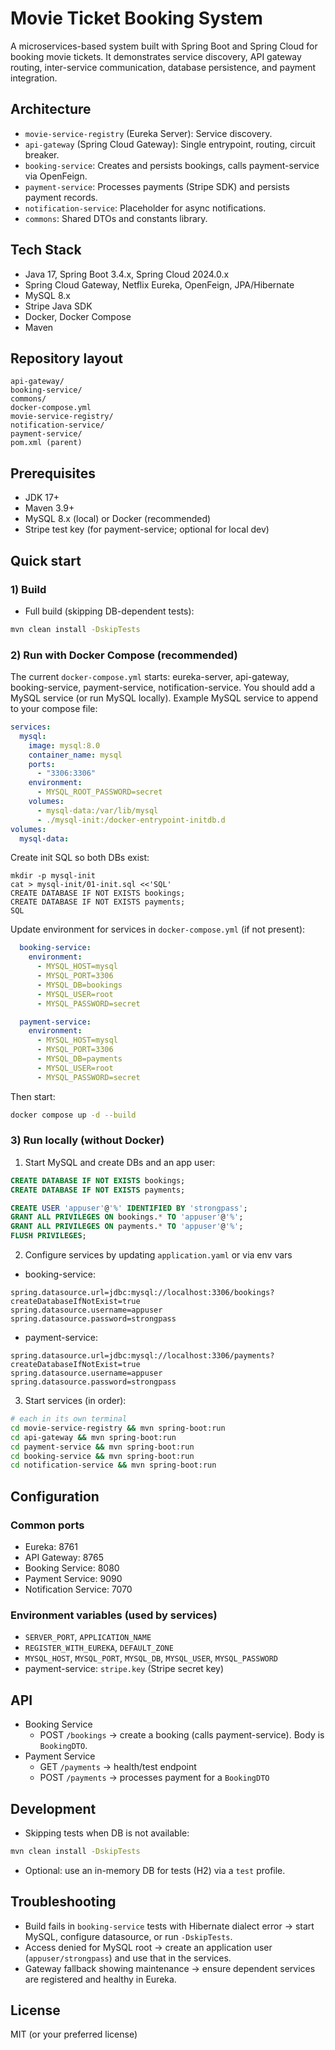 # Movie Ticket Booking System

A microservices-based system built with Spring Boot and Spring Cloud for booking movie tickets. It demonstrates service discovery, API gateway routing, inter-service communication, database persistence, and payment integration.

## Architecture
- `movie-service-registry` (Eureka Server): Service discovery.
- `api-gateway` (Spring Cloud Gateway): Single entrypoint, routing, circuit breaker.
- `booking-service`: Creates and persists bookings, calls payment-service via OpenFeign.
- `payment-service`: Processes payments (Stripe SDK) and persists payment records.
- `notification-service`: Placeholder for async notifications.
- `commons`: Shared DTOs and constants library.

## Tech Stack
- Java 17, Spring Boot 3.4.x, Spring Cloud 2024.0.x
- Spring Cloud Gateway, Netflix Eureka, OpenFeign, JPA/Hibernate
- MySQL 8.x
- Stripe Java SDK
- Docker, Docker Compose
- Maven

## Repository layout
```
api-gateway/
booking-service/
commons/
docker-compose.yml
movie-service-registry/
notification-service/
payment-service/
pom.xml (parent)
```

## Prerequisites
- JDK 17+
- Maven 3.9+
- MySQL 8.x (local) or Docker (recommended)
- Stripe test key (for payment-service; optional for local dev)

## Quick start
### 1) Build
- Full build (skipping DB-dependent tests):
```bash
mvn clean install -DskipTests
```

### 2) Run with Docker Compose (recommended)
The current `docker-compose.yml` starts: eureka-server, api-gateway, booking-service, payment-service, notification-service. You should add a MySQL service (or run MySQL locally). Example MySQL service to append to your compose file:
```yaml
services:
  mysql:
    image: mysql:8.0
    container_name: mysql
    ports:
      - "3306:3306"
    environment:
      - MYSQL_ROOT_PASSWORD=secret
    volumes:
      - mysql-data:/var/lib/mysql
      - ./mysql-init:/docker-entrypoint-initdb.d
volumes:
  mysql-data:
```
Create init SQL so both DBs exist:
```
mkdir -p mysql-init
cat > mysql-init/01-init.sql <<'SQL'
CREATE DATABASE IF NOT EXISTS bookings;
CREATE DATABASE IF NOT EXISTS payments;
SQL
```
Update environment for services in `docker-compose.yml` (if not present):
```yaml
  booking-service:
    environment:
      - MYSQL_HOST=mysql
      - MYSQL_PORT=3306
      - MYSQL_DB=bookings
      - MYSQL_USER=root
      - MYSQL_PASSWORD=secret

  payment-service:
    environment:
      - MYSQL_HOST=mysql
      - MYSQL_PORT=3306
      - MYSQL_DB=payments
      - MYSQL_USER=root
      - MYSQL_PASSWORD=secret
```
Then start:
```bash
docker compose up -d --build
```

### 3) Run locally (without Docker)
1) Start MySQL and create DBs and an app user:
```sql
CREATE DATABASE IF NOT EXISTS bookings;
CREATE DATABASE IF NOT EXISTS payments;

CREATE USER 'appuser'@'%' IDENTIFIED BY 'strongpass';
GRANT ALL PRIVILEGES ON bookings.* TO 'appuser'@'%';
GRANT ALL PRIVILEGES ON payments.* TO 'appuser'@'%';
FLUSH PRIVILEGES;
```
2) Configure services by updating `application.yaml` or via env vars
- booking-service:
```
spring.datasource.url=jdbc:mysql://localhost:3306/bookings?createDatabaseIfNotExist=true
spring.datasource.username=appuser
spring.datasource.password=strongpass
```
- payment-service:
```
spring.datasource.url=jdbc:mysql://localhost:3306/payments?createDatabaseIfNotExist=true
spring.datasource.username=appuser
spring.datasource.password=strongpass
```
3) Start services (in order):
```bash
# each in its own terminal
cd movie-service-registry && mvn spring-boot:run
cd api-gateway && mvn spring-boot:run
cd payment-service && mvn spring-boot:run
cd booking-service && mvn spring-boot:run
cd notification-service && mvn spring-boot:run
```

## Configuration
### Common ports
- Eureka: 8761
- API Gateway: 8765
- Booking Service: 8080
- Payment Service: 9090
- Notification Service: 7070

### Environment variables (used by services)
- `SERVER_PORT`, `APPLICATION_NAME`
- `REGISTER_WITH_EUREKA`, `DEFAULT_ZONE`
- `MYSQL_HOST`, `MYSQL_PORT`, `MYSQL_DB`, `MYSQL_USER`, `MYSQL_PASSWORD`
- payment-service: `stripe.key` (Stripe secret key)

## API
- Booking Service
  - POST `/bookings` → create a booking (calls payment-service). Body is `BookingDTO`.
- Payment Service
  - GET `/payments` → health/test endpoint
  - POST `/payments` → processes payment for a `BookingDTO`

## Development
- Skipping tests when DB is not available:
```bash
mvn clean install -DskipTests
```
- Optional: use an in-memory DB for tests (H2) via a `test` profile.

## Troubleshooting
- Build fails in `booking-service` tests with Hibernate dialect error → start MySQL, configure datasource, or run `-DskipTests`.
- Access denied for MySQL root → create an application user (`appuser/strongpass`) and use that in the services.
- Gateway fallback showing maintenance → ensure dependent services are registered and healthy in Eureka.

## License
MIT (or your preferred license)
